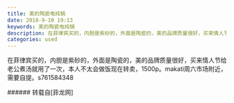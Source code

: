 ```yaml
---
title: 美的陶瓷电炖锅
date: 2018-9-10 19:13
keywords: 美的陶瓷电炖锅
description: 在菲律宾买的，内胆是紫砂的，外面是陶瓷的，美的品牌质量很好，买来情人节给老公煮汤就用了一次，本人不太会做饭现在转卖，1500p。makati周六市场附近，需要自提。s761584348
categories: used
---
```

<td class="t_f" id="postmessage_1770407">

在菲律宾买的，内胆是紫砂的，外面是陶瓷的，美的品牌质量很好，买来情人节给老公煮汤就用了一次，本人不太会做饭现在转卖，1500p。makati周六市场附近，需要自提。s761584348<br/>
</td>
###### 转载自[菲龙网]